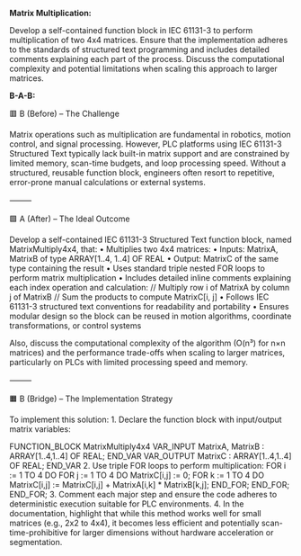 **Matrix Multiplication:**

Develop a self-contained function block in IEC 61131-3 to perform multiplication of two 4x4 matrices. Ensure that the implementation adheres to the standards of structured text programming and includes detailed comments explaining each part of the process. Discuss the computational complexity and potential limitations when scaling this approach to larger matrices.

**B-A-B:**

🟥 B (Before) – The Challenge

Matrix operations such as multiplication are fundamental in robotics, motion control, and signal processing. However, PLC platforms using IEC 61131-3 Structured Text typically lack built-in matrix support and are constrained by limited memory, scan-time budgets, and loop processing speed. Without a structured, reusable function block, engineers often resort to repetitive, error-prone manual calculations or external systems.

⸻

🟩 A (After) – The Ideal Outcome

Develop a self-contained IEC 61131-3 Structured Text function block, named MatrixMultiply4x4, that:
	•	Multiplies two 4x4 matrices:
	•	Inputs: MatrixA, MatrixB of type ARRAY[1..4, 1..4] OF REAL
	•	Output: MatrixC of the same type containing the result
	•	Uses standard triple nested FOR loops to perform matrix multiplication
	•	Includes detailed inline comments explaining each index operation and calculation:
// Multiply row i of MatrixA by column j of MatrixB
// Sum the products to compute MatrixC[i, j]
	•	Follows IEC 61131-3 structured text conventions for readability and portability
	•	Ensures modular design so the block can be reused in motion algorithms, coordinate transformations, or control systems

Also, discuss the computational complexity of the algorithm (O(n³) for n×n matrices) and the performance trade-offs when scaling to larger matrices, particularly on PLCs with limited processing speed and memory.

⸻

🟧 B (Bridge) – The Implementation Strategy

To implement this solution:
	1.	Declare the function block with input/output matrix variables:

 FUNCTION_BLOCK MatrixMultiply4x4
VAR_INPUT
    MatrixA, MatrixB : ARRAY[1..4,1..4] OF REAL;
END_VAR
VAR_OUTPUT
    MatrixC : ARRAY[1..4,1..4] OF REAL;
END_VAR
	2.	Use triple FOR loops to perform multiplication:
 FOR i := 1 TO 4 DO
    FOR j := 1 TO 4 DO
        MatrixC[i,j] := 0;
        FOR k := 1 TO 4 DO
            MatrixC[i,j] := MatrixC[i,j] + MatrixA[i,k] * MatrixB[k,j];
        END_FOR;
    END_FOR;
END_FOR;
	3.	Comment each major step and ensure the code adheres to deterministic execution suitable for PLC environments.
	4.	In the documentation, highlight that while this method works well for small matrices (e.g., 2x2 to 4x4), it becomes less efficient and potentially scan-time-prohibitive for larger dimensions without hardware acceleration or segmentation.
